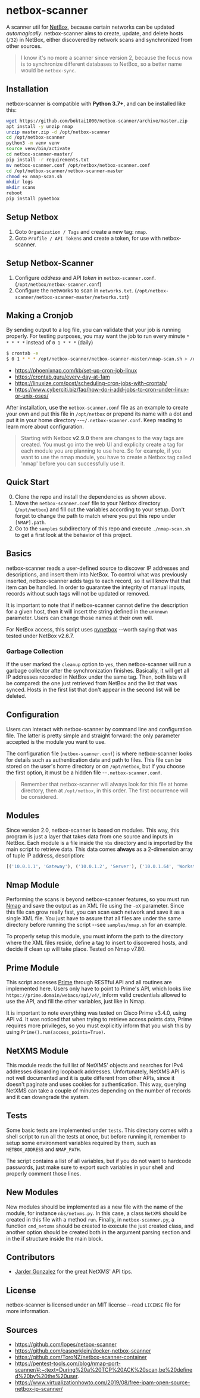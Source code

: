 # netbox-scanner
A scanner util for [NetBox](https://netbox.readthedocs.io/en/stable/), because certain networks can be updated *automagically*.  netbox-scanner aims to create, update, and delete hosts (`/32`) in NetBox, either discovered by network scans and synchronized from other sources.

> I know it's no more a scanner since version 2, because the focus now is to synchronize different databases to NetBox, so a better name would be `netbox-sync`.


## Installation
netbox-scanner is compatible with **Python 3.7+**, and can be installed like this:

```bash
wget https://github.com/boktai1000/netbox-scanner/archive/master.zip
apt install -y unzip nmap
unzip master.zip -d /opt/netbox-scanner
cd /opt/netbox-scanner
python3 -m venv venv
source venv/bin/activate
cd netbox-scanner-master/
pip install -r requirements.txt
mv netbox-scanner.conf /opt/netbox/netbox-scanner.conf
cd /opt/netbox-scanner/netbox-scanner-master
chmod +x nmap-scan.sh
mkdir logs
mkdir scans
reboot
pip install pynetbox
```
## Setup Netbox

1. Goto `Organization / Tags` and create a new tag: `nmap`.
1. Goto `Profile / API Tokens` and create a token, for use with netbox-scanner.

## Setup Netbox-Scanner

1. Configure *address* and API *token* in `netbox-scanner.conf`. (`/opt/netbox/netbox-scanner.conf`)
1. Configure the networks to scan in `networks.txt`. (`/opt/netbox-scanner/netbox-scanner-master/networks.txt`)

## Making a Cronjob

By sending output to a log file, you can validate that your job is running properly. For testing purposes, you may want the job to run every minute ```* * * * *``` instead of ```0 1 * * *``` (daily)

```bash
$ crontab -e
$ 0 1 * * * /opt/netbox-scanner/netbox-scanner-master/nmap-scan.sh > /opt/netbox-scanner/netbox-scanner-master/netbox-cronjob.log
```


- https://phoenixnap.com/kb/set-up-cron-job-linux
- https://crontab.guru/every-day-at-1am 
- https://linuxize.com/post/scheduling-cron-jobs-with-crontab/ 
- https://www.cyberciti.biz/faq/how-do-i-add-jobs-to-cron-under-linux-or-unix-oses/

After installation, use the `netbox-scanner.conf` file as an example to create your own and put this file in `/opt/netbox` or prepend its name with a dot and put it in your home directory --`~/.netbox-scanner.conf`.  Keep reading to learn more about configuration.

> Starting with Netbox **v2.9.0** there are changes to the way tags are created. You must go into the web UI and explicity create a tag for each module you are planning to use here. So for example, if you want to use the nmap module, you have to create a Netbox tag called 'nmap' before you can successfully use it.

## Quick Start

0. Clone the repo and install the dependencies as shown above.
1. Move the `netbox-scanner.conf` file to your Netbox directory (`/opt/netbox`) and fill out the variables according to your setup. Don't forget to change the path to match where you put this repo under `[NMAP].path`.
2. Go to the `samples` subdirectory of this repo and execute `./nmap-scan.sh` to get a first look at the behavior of this project.

## Basics
netbox-scanner reads a user-defined source to discover IP addresses and descriptions, and insert them into NetBox.  To control what was previously inserted, netbox-scanner adds tags to each record, so it will know that that item can be handled.  In order to guarantee the integrity of manual inputs, records without such tags will not be updated or removed.

It is important to note that if netbox-scanner cannot define the description for a given host, then it will insert the string defined in the `unknown` parameter.  Users can change those names at their own will.

For NetBox access, this script uses [pynetbox](https://github.com/digitalocean/pynetbox) --worth saying that was tested under NetBox v2.6.7.

### Garbage Collection
If the user marked the `cleanup` option to `yes`, then netbox-scanner will run a garbage collector after the synchronization finishes.  Basically, it will get all IP addresses recorded in NetBox under the same tag.  Then, both lists will be compared: the one just retrieved from NetBox and the list that was synced.  Hosts in the first list that don't appear in the second list will be deleted.


## Configuration
Users can interact with netbox-scanner by command line and configuration file.  The latter is pretty simple and straight forward: the only parameter accepted is the module you want to use.

The configuration file (`netbox-scanner.conf`) is where netbox-scanner looks for details such as authentication data and path to files.  This file can be stored on the user's home directory or on `/opt/netbox`, but if you choose the first option, it must be a hidden file --`.netbox-scanner.conf`.

> Remember that netbox-scanner will always look for this file at home directory, then at `/opt/netbox`, in this order.  The first occurrence will be considered.


## Modules
Since version 2.0, netbox-scanner is based on modules.  This way, this program is just a layer that takes data from one source and inputs in NetBox.  Each module is a file inside the `nbs` directory and is imported by the main script to retrieve data.  This data comes **always** as a 2-dimension array of tuple IP address, description:

```python
[('10.0.1.1', 'Gateway'), ('10.0.1.2', 'Server'), ('10.0.1.64', 'Workstation'), ...]
```


## Nmap Module
Performing the scans is beyond netbox-scanner features, so you must run [Nmap](https://nmap.org/) and save the output as an XML file using the `-oX` parameter.  Since this file can grow really fast, you can scan each network and save it as a single XML file.  You just have to assure that all files are under the same directory before running the script --see `samples/nmap.sh` for an example.

To properly setup this module, you must inform the path to the directory where the XML files reside, define a tag to insert to discovered hosts, and decide if clean up will take place.  Tested on Nmap v7.80.


## Prime Module
This script accesses [Prime](https://www.cisco.com/c/en/us/products/cloud-systems-management/prime-infrastructure/index.html) through RESTful API and all routines are implemented here.  Users only have to point to Prime's API, which looks like `https://prime.domain/webacs/api/v4/`, inform valid credentials allowed to use the API, and fill the other variables, just like in Nmap.

It is important to note everything was tested on Cisco Prime v3.4.0, using API v4.  It was noticed that when trying to retrieve access points data, Prime requires more privileges, so you must explicitly inform that you wish this by using `Prime().run(access_points=True)`.


## NetXMS Module
This module reads the full list of NetXMS' objects and searches for IPv4 addresses discarding loopback addresses.  Unfortunately, NetXMS API is not well documented and it is quite different from other APIs, since it doesn't paginate and uses cookies for authentication.  This way, querying NetXMS can take a couple of minutes depending on the number of records and it can downgrade the system.


## Tests
Some basic tests are implemented under `tests`.  This directory comes with a shell script to run all the tests at once, but before running it, remember to setup some environment variables required by them, such as `NETBOX_ADDRESS` and `NMAP_PATH`.

The script contains a list of all variables, but if you do not want to hardcode passwords, just make sure to export such variables in your shell and properly comment those lines.


## New Modules
New modules should be implemented as a new file with the name of the module, for instance `nbs/netxms.py`.  In this case, a class `NetXMS` should be created in this file with a method `run`.  Finally, in `netbox-scanner.py`, a function `cmd_netxms` should be created to execute the just created class, and another option should be created both in the argument parsing section and in the if structure inside the main block.


## Contributors

- [Jarder Gonzalez](https://github.com/jfjunior) for the great NetXMS' API tips.


## License
netbox-scanner is licensed under an MIT license --read `LICENSE` file for more information.

## Sources
- https://github.com/lopes/netbox-scanner
- https://github.com/casperklein/docker-netbox-scanner
- https://github.com/ToroNZ/netbox-scanner-container
- https://pentest-tools.com/blog/nmap-port-scanner/#:~:text=During%20a%20TCP%20ACK%20scan,be%20defined%20by%20the%20user. 
- https://www.virtualizationhowto.com/2019/08/free-ipam-open-source-netbox-ip-scanner/ 
